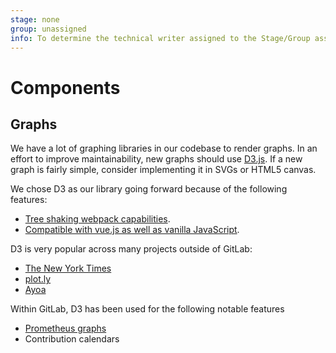 ```yaml
---
stage: none
group: unassigned
info: To determine the technical writer assigned to the Stage/Group associated with this page, see https://about.gitlab.com/handbook/engineering/ux/technical-writing/#assignments
---
```


# Components

## Graphs

We have a lot of graphing libraries in our codebase to render graphs. In an effort to improve maintainability, new graphs should use [D3.js](https://d3js.org/). If a new graph is fairly simple, consider implementing it in SVGs or HTML5 canvas.

We chose D3 as our library going forward because of the following features:

- [Tree shaking webpack capabilities](https://github.com/d3/d3/blob/master/CHANGES.md#changes-in-d3-40).
- [Compatible with vue.js as well as vanilla JavaScript](https://github.com/d3/d3/blob/master/CHANGES.md#changes-in-d3-40).

D3 is very popular across many projects outside of GitLab:

- [The New York Times](https://archive.nytimes.com/www.nytimes.com/interactive/2012/02/13/us/politics/2013-budget-proposal-graphic.html)
- [plot.ly](https://plotly.com/)
- [Ayoa](https://www.ayoa.com/previously-droptask/)

Within GitLab, D3 has been used for the following notable features

- [Prometheus graphs](../../../user/project/integrations/prometheus.md)
- Contribution calendars
